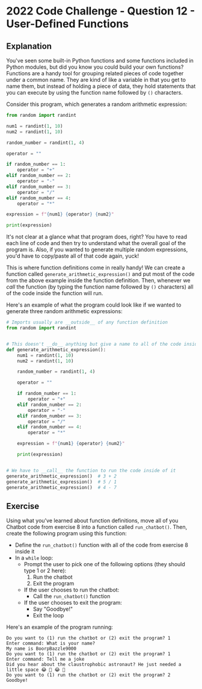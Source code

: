 # 2022 Code Challenge - Question 12 - User-Defined Functions

## Explanation

You've seen some built-in Python functions and some functions included in 
Python modules, but did you know you could build your own functions? Functions
are a handy tool for grouping related pieces of code together under a common
name. They are kind of like a variable in that you get to name them, but instead
of holding a piece of data, they hold statements that you can execute by using
the function name followed by `()` characters.

Consider this program, which generates a random arithmetic expression:

```python
from random import randint

num1 = randint(1, 10)
num2 = randint(1, 10)

random_number = randint(1, 4)

operator = ""

if random_number == 1:
    operator = "+"
elif random_number == 2:
    operator = "-"
elif random_number == 3:
    operator = "/"
elif random_number == 4:
    operator = "*"

expression = f"{num1} {operator} {num2}"

print(expression)
```

It's not clear at a glance what that program does, right? You have to read
each line of code and then try to understand what the overall goal of the 
program is. Also, if you wanted to generate multiple random expressions, you'd
have to copy/paste all of that code again, yuck!

This is where function definitions come in really handy! We can create a function
called `generate_arithmetic_expression()` and put most of the code from
the above example inside the function definition. Then, whenever we *call* the function
(by typing the function name followed by `()` characters) all of the code inside the
function will run.

Here's an example of what the program could look like if we wanted to generate three
random arithmetic expressions:

```python
# Imports usually are __outside__ of any function definition
from random import randint


# This doesn't __do__ anything but give a name to all of the code inside of it
def generate_arithmetic_expression():
    num1 = randint(1, 10)
    num2 = randint(1, 10)

    random_number = randint(1, 4)

    operator = ""

    if random_number == 1:
        operator = "+"
    elif random_number == 2:
        operator = "-"
    elif random_number == 3:
        operator = "/"
    elif random_number == 4:
        operator = "*"

    expression = f"{num1} {operator} {num2}"

    print(expression)


# We have to __call__ the function to run the code inside of it
generate_arithmetic_expression()  # 3 + 2
generate_arithmetic_expression()  # 5 / 1
generate_arithmetic_expression()  # 4 - 7
```

## Exercise

Using what you've learned about function definitions, move all of you Chatbot
code from exercise 8 into a function called `run_chatbot()`. Then, create
the following program using this function:

- Define the `run_chatbot()` function with all of the code from exercise 8 inside it
- In a `while` loop:
    - Prompt the user to pick one of the following options (they should type 1 or 2 here):
        1. Run the chatbot
        2. Exit the program
    - If the user chooses to run the chatbot:
        - Call the `run_chatbot()` function
    - If the user chooses to exit the program:
        - Say "Goodbye!"
        - Exit the loop

Here's an example of the program running:

```text
Do you want to (1) run the chatbot or (2) exit the program? 1
Enter command: What is your name?
My name is BoorpBazzle9000
Do you want to (1) run the chatbot or (2) exit the program? 1
Enter command: Tell me a joke
Did you hear about the claustrophobic astronaut? He just needed a little space 😂 🤣 😂 🤣
Do you want to (1) run the chatbot or (2) exit the program? 2
Goodbye!
```
